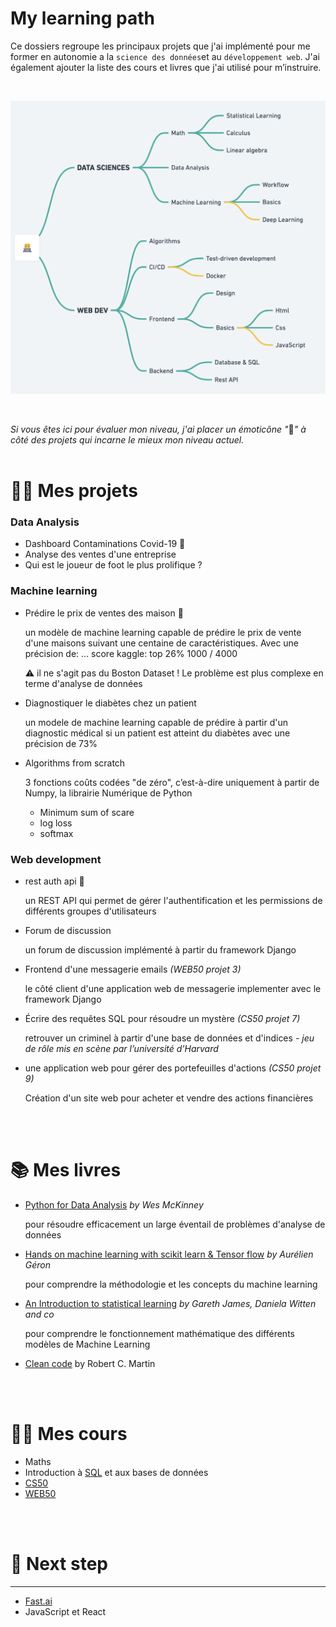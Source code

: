 # My learning path

Ce dossiers regroupe les principaux projets que j'ai implémenté pour me former en autonomie a la `science des données`et au `développement web`. J'ai  également ajouter la liste des cours et livres que j'ai utilisé pour m’instruire. 

<br>
<p align="center">
  <img src="img/learning_map.png" alt="learning_map" width="600">
</p>
<br>

*Si vous êtes ici pour évaluer mon niveau, j'ai placer un émoticône "*🙌*"  à côté des projets qui incarne le mieux mon niveau actuel.* 
<br>
<br>

# 👨‍💻 Mes projets


### Data Analysis

- Dashboard Contaminations Covid-19 🙌
- Analyse des ventes d'une entreprise
- Qui est le joueur de foot le plus prolifique ?

### Machine learning

- Prédire le prix de ventes des maison  🙌

    un modèle de machine learning capable de prédire le prix de vente d'une maisons suivant une centaine de caractéristiques. Avec une précision de: ... 
    score kaggle: top 26% 1000 / 4000 

    ⚠️  il ne s'agit pas du Boston Dataset ! Le problème est plus complexe en terme d'analyse de données 

- Diagnostiquer le diabètes chez un patient

    un modele de machine learning capable de prédire à partir d'un diagnostic médical si un patient est atteint du diabètes avec une précision de 73% 

- Algorithms from scratch

    3 fonctions coûts codées "de zéro", c’est-à-dire uniquement  à partir de Numpy, la librairie Numérique de Python

    - Minimum  sum of scare
    - log loss
    - softmax

### Web development

- rest auth api 🙌

    un REST API qui permet de gérer l'authentification et les permissions de différents groupes d'utilisateurs

- Forum de discussion

    un forum de discussion implémenté à partir du framework Django

- Frontend d'une messagerie emails *(WEB50 projet 3)*

    le côté client d'une application web de messagerie implementer avec le framework Django 

- Écrire des requêtes SQL pour résoudre un mystère *(CS50 projet 7)*

    retrouver un criminel à partir d'une base de données et d'indices *- jeu de rôle mis en scène par l’université d’Harvard*  

- une application web pour gérer des portefeuilles d'actions *(CS50 projet 9)*

    Création d'un site web pour acheter et vendre des actions financières 
<br>
<br>

# 📚 Mes livres


- [Python for Data Analysis](https://www.oreilly.com/library/view/python-for-data/9781449323592/) *by Wes McKinney*

    pour résoudre efficacement un large éventail de problèmes d'analyse de données

- [Hands on machine learning with scikit learn & Tensor flow](https://www.amazon.fr/Hands-Machine-Learning-Scikit-learn-Tensorflow-dp-1492032646/dp/1492032646/ref=dp_ob_title_bk)  *by Aurélien Géron*

    pour comprendre la méthodologie et les concepts du machine learning

- [An Introduction to statistical learning](https://www.statlearning.com/) *by Gareth James, Daniela Witten and co*

    pour comprendre le fonctionnement mathématique des différents modèles de Machine Learning 

- [Clean code](https://www.amazon.com/Clean-Code-Handbook-Software-Craftsmanship/dp/0132350882) by Robert C. Martin
<br>
<br>

# 👩‍🏫 Mes cours


- Maths
- Introduction à [SQL](https://www.youtube.com/watch?v=3KwmNNucIjA&list=PLrSOXFDHBtfGl66sXijiN8SU9YJaM_EQg) et aux bases de données
- [CS50](https://cs50.harvard.edu/x/2021/)
- [WEB50](https://cs50.harvard.edu/web/2020/)
<br>
<br>

# 🚀 Next step

---

- [Fast.ai](http://fast.ai)
- JavaScript et React